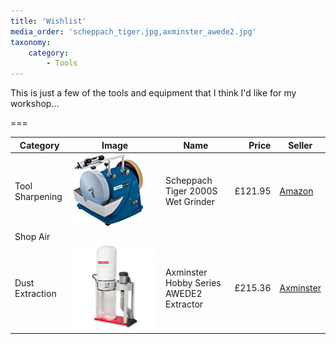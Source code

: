 ```yaml
---
title: 'Wishlist'
media_order: 'scheppach_tiger.jpg,axminster_awede2.jpg'
taxonomy:
    category:
        - Tools
---
```


This is just a few of the tools and equipment that I think I'd like for my workshop...

===

| Category | Image | Name | Price | Seller |
| -------- | ----- | ---- | -----:| -------|
| Tool Sharpening | ![Scheppach Tiger 2000S Wet Grinder](scheppach_tiger.jpg) | Scheppach Tiger 2000S Wet Grinder | £121.95 | [Amazon](https://www.amazon.co.uk/dp/B00DOYWJVW) |
| Shop Air | | | | |
| Dust Extraction | ![Axminster Hobby Series AWEDE2 Extractor](axminster_awede2.jpg) | Axminster Hobby Series AWEDE2 Extractor | £215.36 | [Axminster](https://www.axminster.co.uk/axminster-hobby-series-awede2-extractor-501263) |
